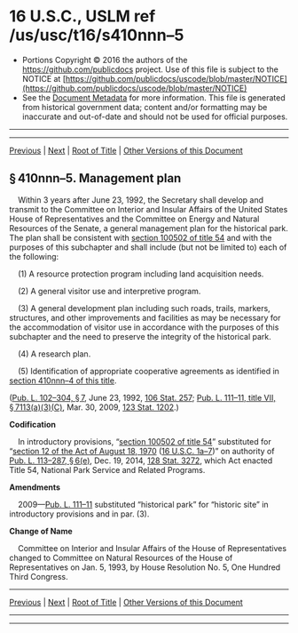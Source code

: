 ---
---

# 16 U.S.C., USLM ref /us/usc/t16/s410nnn–5

* Portions Copyright © 2016 the authors of the https://github.com/publicdocs project.
  Use of this file is subject to the NOTICE at [https://github.com/publicdocs/uscode/blob/master/NOTICE](https://github.com/publicdocs/uscode/blob/master/NOTICE)
* See the [Document Metadata](././../../../../..//README.md) for more information.
  This file is generated from historical government data; content and/or formatting may be inaccurate and out-of-date and should not be used for official purposes.

----------
----------

[Previous](./../../../../..//us/usc/t16/ch1/schLIX–LL/m__us_usc_t16_s410nnn–4.md) | [Next](./../../../../..//us/usc/t16/ch1/schLIX–LL/m__us_usc_t16_s410nnn–6.md) | [Root of Title](./../../../../../) | [Other Versions of this Document](https://publicdocs.github.io/go/links?ns=uslm&ref=%2Fus%2Fusc%2Ft16%2Fs410nnn%E2%80%935)

## § 410nnn–5. Management plan

    Within 3 years after June 23, 1992, the Secretary shall develop and transmit to the Committee on Interior and Insular Affairs of the United States House of Representatives and the Committee on Energy and Natural Resources of the Senate, a general management plan for the historical park. The plan shall be consistent with [section 100502 of title 54][/us/usc/t54/s100502] and with the purposes of this subchapter and shall include (but not be limited to) each of the following:

    (1) A resource protection program including land acquisition needs.

    (2) A general visitor use and interpretive program.

    (3) A general development plan including such roads, trails, markers, structures, and other improvements and facilities as may be necessary for the accommodation of visitor use in accordance with the purposes of this subchapter and the need to preserve the integrity of the historical park.

    (4) A research plan.

    (5) Identification of appropriate cooperative agreements as identified in [section 410nnn–4 of this title][/us/usc/t16/s410nnn–4].

([Pub. L. 102–304, § 7][/us/pl/102/304/s7], June 23, 1992, [106 Stat. 257][/us/stat/106/257]; [Pub. L. 111–11, title VII, § 7113(a)(3)(C)][/us/pl/111/11/s7113/a/3/C], Mar. 30, 2009, [123 Stat. 1202][/us/stat/123/1202].)

 __Codification__ 

    In introductory provisions, “[section 100502 of title 54][/us/usc/t54/s100502]” substituted for “[section 12 of the Act of August 18, 1970][/us/act/1970-08-18/s12] ([16 U.S.C. 1a–7][/us/usc/t16/s1a–7])” on authority of [Pub. L. 113–287, § 6(e)][/us/pl/113/287/s6/e], Dec. 19, 2014, [128 Stat. 3272][/us/stat/128/3272], which Act enacted Title 54, National Park Service and Related Programs.

 __Amendments__ 

    2009—[Pub. L. 111–11][/us/pl/111/11] substituted “historical park” for “historic site” in introductory provisions and in par. (3).

 __Change of Name__ 

    Committee on Interior and Insular Affairs of the House of Representatives changed to Committee on Natural Resources of the House of Representatives on Jan. 5, 1993, by House Resolution No. 5, One Hundred Third Congress.

----------

[Previous](./../../../../..//us/usc/t16/ch1/schLIX–LL/m__us_usc_t16_s410nnn–4.md) | [Next](./../../../../..//us/usc/t16/ch1/schLIX–LL/m__us_usc_t16_s410nnn–6.md) | [Root of Title](./../../../../../) | [Other Versions of this Document](https://publicdocs.github.io/go/links?ns=uslm&ref=%2Fus%2Fusc%2Ft16%2Fs410nnn%E2%80%935)

----------
----------

[/us/usc/t54/s100502]: https://publicdocs.github.io/go/links?ns=uslm&ref=%2Fus%2Fusc%2Ft54%2Fs100502
[/us/usc/t16/s410nnn–4]: https://publicdocs.github.io/go/links?ns=uslm&ref=%2Fus%2Fusc%2Ft16%2Fs410nnn%E2%80%934
[/us/pl/102/304/s7]: https://publicdocs.github.io/go/links?ns=uslm&ref=%2Fus%2Fpl%2F102%2F304%2Fs7
[/us/stat/106/257]: https://publicdocs.github.io/go/links?ns=uslm&ref=%2Fus%2Fstat%2F106%2F257
[/us/pl/111/11/s7113/a/3/C]: https://publicdocs.github.io/go/links?ns=uslm&ref=%2Fus%2Fpl%2F111%2F11%2Fs7113%2Fa%2F3%2FC
[/us/stat/123/1202]: https://publicdocs.github.io/go/links?ns=uslm&ref=%2Fus%2Fstat%2F123%2F1202
[/us/usc/t54/s100502]: https://publicdocs.github.io/go/links?ns=uslm&ref=%2Fus%2Fusc%2Ft54%2Fs100502
[/us/act/1970-08-18/s12]: https://publicdocs.github.io/go/links?ns=uslm&ref=%2Fus%2Fact%2F1970-08-18%2Fs12
[/us/usc/t16/s1a–7]: https://publicdocs.github.io/go/links?ns=uslm&ref=%2Fus%2Fusc%2Ft16%2Fs1a%E2%80%937
[/us/pl/113/287/s6/e]: https://publicdocs.github.io/go/links?ns=uslm&ref=%2Fus%2Fpl%2F113%2F287%2Fs6%2Fe
[/us/stat/128/3272]: https://publicdocs.github.io/go/links?ns=uslm&ref=%2Fus%2Fstat%2F128%2F3272
[/us/pl/111/11]: https://publicdocs.github.io/go/links?ns=uslm&ref=%2Fus%2Fpl%2F111%2F11


